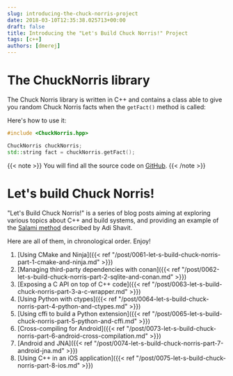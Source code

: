 ```yaml
---
slug: introducing-the-chuck-norris-project
date: 2018-03-10T12:35:38.025713+00:00
draft: false
title: Introducing the "Let's Build Chuck Norris!" Project
tags: [c++]
authors: [dmerej]
---
```


# The ChuckNorris library

The Chuck Norris library is written in C++ and contains a class able to give you random Chuck Norris facts when the `getFact()` method is called:

Here's how to use it:

```c++
#include <ChuckNorris.hpp>

ChuckNorris chuckNorris;
std::string fact = chuckNorris.getFact();
```

{{< note >}}
You will find all the source code on [GitHub](https://github.com/dmerejkowsky/chucknorris).
{{< /note >}}


# Let's build Chuck Norris!

"Let's Build Chuck Norris!" is a series of blog posts aiming at exploring various topics about C++ and build systems, and providing an example of the [Salami method](http://videocortex.io/2017/salami-method/) described by Adi Shavit.

Here are all of them, in chronological order. Enjoy!

1. [Using CMake and Ninja]({{< ref "/post/0061-let-s-build-chuck-norris-part-1-cmake-and-ninja.md" >}})
2. [Managing third-party dependencies with conan]({{< ref "/post/0062-let-s-build-chuck-norris-part-2-sqlite-and-conan.md" >}})
3. [Exposing a C API on top of C++ code]({{< ref "/post/0063-let-s-build-chuck-norris-part-3-a-c-wrapper.md" >}})
4. [Using Python with ctypes]({{< ref "/post/0064-let-s-build-chuck-norris-part-4-python-and-ctypes.md" >}})
5. [Using cffi to build a Python extension]({{< ref "/post/0065-let-s-build-chuck-norris-part-5-python-and-cffi.md" >}})
6. [Cross-compiling for Android]({{< ref "/post/0073-let-s-build-chuck-norris-part-6-android-cross-compilation.md" >}})
7. [Android and JNA]({{< ref "/post/0074-let-s-build-chuck-norris-part-7-android-jna.md" >}})
8. [Using C++ in an iOS application]({{< ref "/post/0075-let-s-build-chuck-norris-part-8-ios.md" >}})
